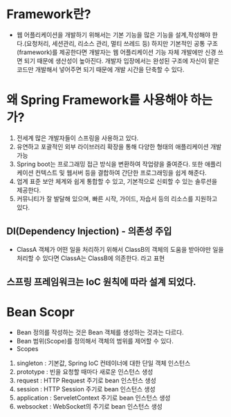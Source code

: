 # Framework란?
- 웹 어플리케이션을 개발하기 위해서는 기본 기능을 많은 기능을 설계,작성해야 한다.(요청처리, 세션관리, 리소스 관리, 멀티 쓰레드 등) 하지만 기본적인 공통 구조(framework)를 제공한다면 개발자는 웹 어플리케이션 기능 자체 개발에만 신경 쓰면 되기 때문에 생산성이 높아진다. 개발자 입장에서는 완성된 구조에 자신이 맡은 코드만 개발해서 넣어주면 되기 때문에 개발 시간을 단축할 수 있다.
# 왜 Spring Framework를 사용해야 하는가?
1. 전세계 많은 개발자들이 스프링을 사용하고 있다.
2. 유연하고 포괄적인 외부 라이브러리 확장을 통해 다양한 형태의 애플리케이션 개발가능
3. Spring boot는 프로그래밍 접근 방식을 변환하여 작업량을 줄여준다. 또한 애플리케이션 컨텍스트 및 웹서버 등을 결합하여 간단한 프로그래밍을 쉽게 해준다.
4. 업계 표준 보안 체계와 쉽게 통합할 수 있고, 기본적으로 신뢰할 수 있는 솔루션을 제공한다.
5. 커뮤니티가 잘 발달해 있으며, 빠른 시작, 가이드, 자습서 등의 리소스를 지원하고 있다.
## DI(Dependency Injection) - 의존성 주입
- ClassA 객체가 어떤 일을 처리하기 위해서 ClassB의 객체의 도움을 받아야만 일을 처리할 수 있다면 ClassA는 ClassB에 의존한다. 라고 표현
## 스프링 프레임워크는 IoC 원칙에 따라 설계 되었다.
# Bean Scopr
- Bean 정의를 작성하는 것은 Bean 객체를 생성하는 것과는 다르다.
- Bean 범위(Scope)를 정의해서 객체의 범위를 제어할 수 있다.
- Scopes
1. singleton : 기본값, Spring IoC 컨테이너에 대한 단일 객체 인스턴스
2. prototype : 빈을 요청할 때마다 새로운 인스턴스 생성
3. request : HTTP Request 주기로 bean 인스턴스 생성
4. session : HTTP Session 주기로 bean 인스턴스 생성
5. application : ServeletContext 주기로 bean 인스턴스 생성
6. websocket : WebSocket의 주기로 bean 인스턴스 생성